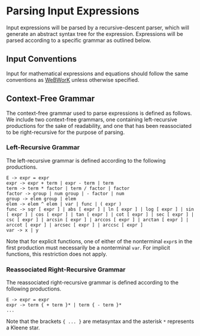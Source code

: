 # Parsing Input Expressions
Input expressions will be parsed by a recursive-descent parser, which will generate an abstract syntax tree for the expression. Expressions will be parsed according to a specific grammar as outlined below.

## Input Conventions
Input for mathematical expressions and equations should follow the same conventions as [WeBWorK](https://webwork.maa.org/wiki/Available_Functions#Syntax_for_entering_expressions "WeBWorK Documentation")
 unless otherwise specified.

## Context-Free Grammar
The context-free grammar used to parse expressions is defined as follows. We include two context-free grammars, one containing left-recursive productions for the sake of readability, and one that has been reassociated to be right-recursive for the purpose of parsing.

### Left-Recursive Grammar
The left-recursive grammar is defined according to the following productions.
```
E -> expr = expr
expr -> expr + term | expr - term | term
term -> term * factor | term / factor | factor
factor -> group | num group | - factor | num
group -> elem group | elem
elem -> elem ^ elem | var | func | ( expr )
func -> sqr [ expr ] | abs [ expr ] | ln [ expr ] | log [ expr ] | sin [ expr ] | cos [ expr ] | tan [ expr ] | cot [ expr ] | sec [ expr ] | csc [ expr ] | arcsin [ expr ] | arccos [ expr ] | arctan [ expr ] | arccot [ expr ] | arcsec [ expr ] | arccsc [ expr ]
var -> x | y
```
Note that for explicit functions, one of either of the nonterminal `expr`s in the first production must necessarily be a nonterminal `var`. For implicit functions, this restriction does not apply.

### Reassociated Right-Recursive Grammar
The reassociated right-recursive grammar is defined according to the following productions.
```
E -> expr = expr
expr -> term { + term }* | term { - term }*
...
```
Note that the brackets `{ ... }` are metasyntax and the asterisk `*` represents a Kleene star.
